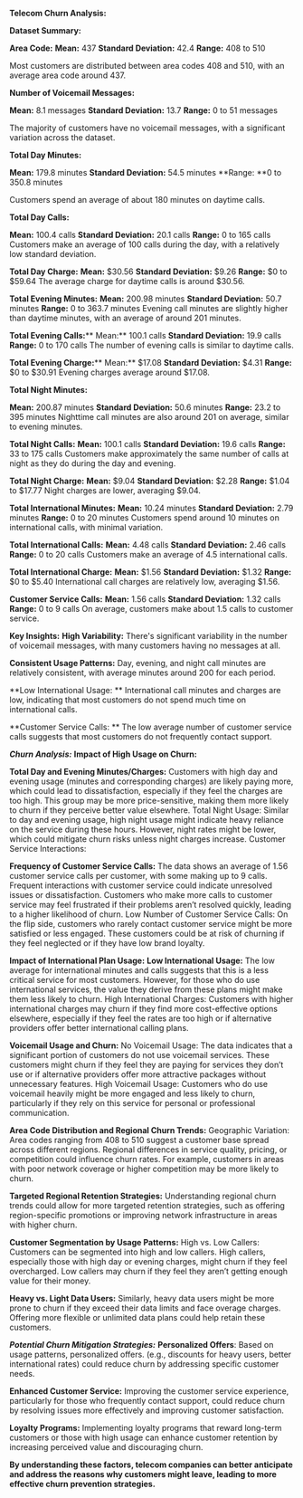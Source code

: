**Telecom Churn Analysis:**

**Dataset Summary:**

**Area Code:**
**Mean:** 437 
**Standard Deviation:** 42.4
**Range:** 408 to 510

  Most customers are distributed between area codes 408 and 510, with an average area code around 437. 

**Number of Voicemail Messages:** 
 
**Mean:** 8.1 messages
**Standard Deviation:** 13.7
**Range:** 0 to 51 messages 
  
  The majority of customers have no voicemail messages, with a significant variation across the dataset.
 
**Total Day Minutes:**

**Mean:** 179.8 minutes
**Standard Deviation:** 54.5 minutes
**Range: **0 to 350.8 minutes

Customers spend an average of about 180 minutes on daytime calls.

**Total Day Calls:**

**Mean:** 100.4 calls
**Standard Deviation:** 20.1 calls
**Range:** 0 to 165 calls
Customers make an average of 100 calls during the day, with a relatively low standard deviation.

**Total Day Charge:**
**Mean:** $30.56
**Standard Deviation:** $9.26
**Range:** $0 to $59.64
The average charge for daytime calls is around $30.56.

**Total Evening Minutes:**
**Mean:** 200.98 minutes
**Standard Deviation:** 50.7 minutes
**Range:** 0 to 363.7 minutes
Evening call minutes are slightly higher than daytime minutes, with an average of around 201 minutes.

**Total Evening Calls:****
Mean:** 100.1 calls
**Standard Deviation:** 19.9 calls
**Range:** 0 to 170 calls
The number of evening calls is similar to daytime calls.

**Total Evening Charge:****
Mean:** $17.08
**Standard Deviation:** $4.31
**Range:** $0 to $30.91
Evening charges average around $17.08.

**Total Night Minutes:**

**Mean:** 200.87 minutes
**Standard Deviation:** 50.6 minutes
**Range:** 23.2 to 395 minutes
Nighttime call minutes are also around 201 on average, similar to evening minutes.

**Total Night Calls:**
**Mean:** 100.1 calls
**Standard Deviation:** 19.6 calls
**Range:** 33 to 175 calls
Customers make approximately the same number of calls at night as they do during the day and evening.

**Total Night Charge:**
**Mean:** $9.04
**Standard Deviation:** $2.28
**Range:** $1.04 to $17.77
Night charges are lower, averaging $9.04.

**Total International Minutes:**
**Mean:** 10.24 minutes
**Standard Deviation:** 2.79 minutes
**Range:** 0 to 20 minutes
Customers spend around 10 minutes on international calls, with minimal variation.

**Total International Calls:**
**Mean:** 4.48 calls
**Standard Deviation:** 2.46 calls
**Range:** 0 to 20 calls
Customers make an average of 4.5 international calls.

**Total International Charge:**
**Mean:** $1.56
**Standard Deviation:** $1.32
**Range:** $0 to $5.40
International call charges are relatively low, averaging $1.56.

**Customer Service Calls:**
**Mean:** 1.56 calls
**Standard Deviation:** 1.32 calls
**Range:** 0 to 9 calls
On average, customers make about 1.5 calls to customer service.

**Key Insights:**
**High Variability:** 
  There's significant variability in the number of voicemail messages, with many customers having no messages at all.

**Consistent Usage Patterns:**
  Day, evening, and night call minutes are relatively consistent, with average minutes around 200 for each period.

**Low International Usage: **
  International call minutes and charges are low, indicating that most customers do not spend much time on international calls.

**Customer Service Calls: **
  The low average number of customer service calls suggests that most customers do not frequently contact support.

_**Churn Analysis:**_
**Impact of High Usage on Churn:**

**Total Day and Evening Minutes/Charges:** 
  Customers with high day and evening usage (minutes and corresponding charges) are likely paying more, which could lead to dissatisfaction, especially if they feel the charges are too high. 
  This group may be more price-sensitive, making them more likely to churn if they perceive better value elsewhere.
Total Night Usage: Similar to day and evening usage, high night usage might indicate heavy reliance on the service during these hours. 
  However, night rates might be lower, which could mitigate churn risks unless night charges increase.
Customer Service Interactions:

**Frequency of Customer Service Calls:** 
  The data shows an average of 1.56 customer service calls per customer, with some making up to 9 calls. 
  Frequent interactions with customer service could indicate unresolved issues or dissatisfaction. 
  Customers who make more calls to customer service may feel frustrated if their problems aren’t resolved quickly, leading to a higher likelihood of churn.
  Low Number of Customer Service Calls: On the flip side, customers who rarely contact customer service might be more satisfied or less engaged. 
  These customers could be at risk of churning if they feel neglected or if they have low brand loyalty.

**Impact of International Plan Usage:**
**Low International Usage:** 
  The low average for international minutes and calls suggests that this is a less critical service for most customers. 
  However, for those who do use international services, the value they derive from these plans might make them less likely to churn.
  High International Charges: Customers with higher international charges may churn if they find more cost-effective options elsewhere, especially if they feel the rates are too high or if alternative providers offer better international calling plans.

**Voicemail Usage and Churn:**
No Voicemail Usage: The data indicates that a significant portion of customers do not use voicemail services. 
These customers might churn if they feel they are paying for services they don’t use or if alternative providers offer more attractive packages without unnecessary features.
High Voicemail Usage: Customers who do use voicemail heavily might be more engaged and less likely to churn, particularly if they rely on this service for personal or professional communication.

**Area Code Distribution and Regional Churn Trends:**
  Geographic Variation: Area codes ranging from 408 to 510 suggest a customer base spread across different regions. 
  Regional differences in service quality, pricing, or competition could influence churn rates. For example, customers in areas with poor network coverage or higher competition may be more likely to churn.

**Targeted Regional Retention Strategies:** 
  Understanding regional churn trends could allow for more targeted retention strategies, such as offering region-specific promotions or improving network infrastructure in areas with higher churn.

**Customer Segmentation by Usage Patterns:**
  High vs. Low Callers: Customers can be segmented into high and low callers. 
  High callers, especially those with high day or evening charges, might churn if they feel overcharged. 
  Low callers may churn if they feel they aren’t getting enough value for their money.

**Heavy vs. Light Data Users:** 
  Similarly, heavy data users might be more prone to churn if they exceed their data limits and face overage charges. 
  Offering more flexible or unlimited data plans could help retain these customers.

_**Potential Churn Mitigation Strategies:**_
**Personalized Offers**: Based on usage patterns, personalized offers. 
  (e.g., discounts for heavy users, better international rates) could reduce churn by addressing specific customer needs.
  
**Enhanced Customer Service:** 
  Improving the customer service experience, particularly for those who frequently contact support, could reduce churn by resolving issues more effectively and improving customer satisfaction.

**Loyalty Programs:**
Implementing loyalty programs that reward long-term customers or those with high usage can enhance customer retention by increasing perceived value and discouraging churn.


**By understanding these factors, telecom companies can better anticipate and address the reasons why customers might leave, leading to more effective churn prevention strategies.**
